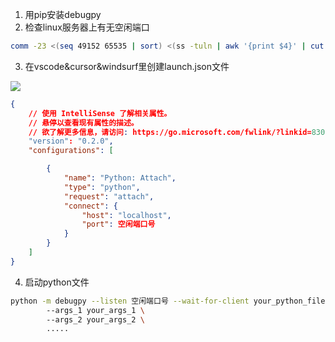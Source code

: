 1. 用pip安装debugpy
2. 检查linux服务器上有无空闲端口

```bash
comm -23 <(seq 49152 65535 | sort) <(ss -tuln | awk '{print $4}' | cut -d':' -f2 | sort -u) | shuf | head -n 1
```

3. 在vscode&cursor&windsurf里创建launch.json文件

![](https://cdn.nlark.com/yuque/0/2025/png/43278601/1747383176396-48b2cb44-a39a-4d3d-9552-6e3b2b221779.png)

```json
{
    // 使用 IntelliSense 了解相关属性。 
    // 悬停以查看现有属性的描述。
    // 欲了解更多信息，请访问: https://go.microsoft.com/fwlink/?linkid=830387
    "version": "0.2.0",
    "configurations": [

        {
            "name": "Python: Attach",
            "type": "python",
            "request": "attach",
            "connect": {
                "host": "localhost",
                "port": 空闲端口号
            }
        }
    ]
}
```

4. 启动python文件

```bash
python -m debugpy --listen 空闲端口号 --wait-for-client your_python_file.py \  				
        --args_1 your_args_1 \  				
        --args_2 your_args_2 \ 				
        .....
```

